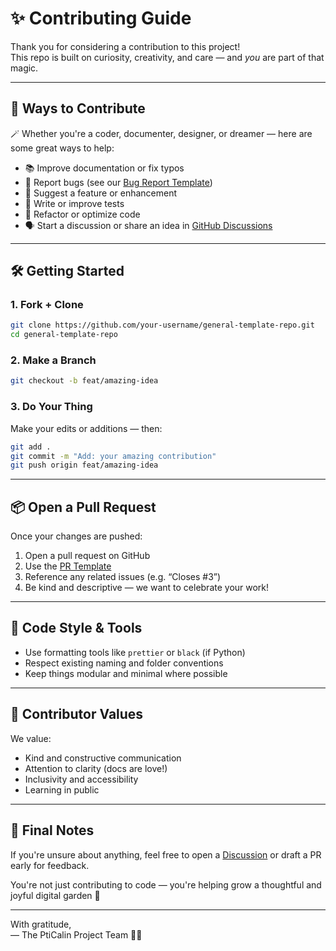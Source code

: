 # ✨ Contributing Guide

Thank you for considering a contribution to this project!  
This repo is built on curiosity, creativity, and care — and *you* are part of that magic.

---

## 🧩 Ways to Contribute

🪄 Whether you're a coder, documenter, designer, or dreamer — here are some great ways to help:

- 📚 Improve documentation or fix typos  
- 🐛 Report bugs (see our [Bug Report Template](./.github/ISSUE_TEMPLATE/bug_report.md))  
- 🌟 Suggest a feature or enhancement  
- 🧪 Write or improve tests  
- 🔧 Refactor or optimize code  
- 🗣️ Start a discussion or share an idea in [GitHub Discussions](https://github.com/your-username/general-template-repo/discussions)

---

## 🛠 Getting Started

### 1. Fork + Clone

```bash
git clone https://github.com/your-username/general-template-repo.git
cd general-template-repo
```

### 2. Make a Branch

```bash
git checkout -b feat/amazing-idea
```

### 3. Do Your Thing

Make your edits or additions — then:

```bash
git add .
git commit -m "Add: your amazing contribution"
git push origin feat/amazing-idea
```

---

## 📦 Open a Pull Request

Once your changes are pushed:

1. Open a pull request on GitHub
2. Use the [PR Template](./.github/PULL_REQUEST_TEMPLATE.md)
3. Reference any related issues (e.g. “Closes #3”)
4. Be kind and descriptive — we want to celebrate your work!

---

## 🤖 Code Style & Tools

- Use formatting tools like `prettier` or `black` (if Python)
- Respect existing naming and folder conventions
- Keep things modular and minimal where possible

---

## 💖 Contributor Values

We value:

- Kind and constructive communication
- Attention to clarity (docs are love!)
- Inclusivity and accessibility
- Learning in public

---

## 🌿 Final Notes

If you're unsure about anything, feel free to open a [Discussion](https://github.com/your-username/general-template-repo/discussions) or draft a PR early for feedback.

You're not just contributing to code — you're helping grow a thoughtful and joyful digital garden 🌼

---

With gratitude,  
— The PtiCalin Project Team 🧠💫
